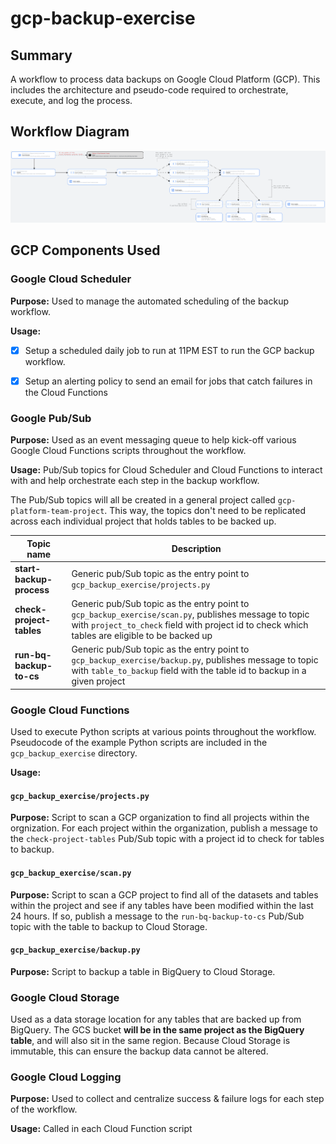 # gcp-backup-exercise

## Summary
A workflow to process data backups on Google Cloud Platform (GCP). This includes the architecture and pseudo-code required to orchestrate, execute, and log the process.

## Workflow Diagram
![diagram](docs/gcp-backup-diagram.png)

## GCP Components Used

### Google Cloud Scheduler
**Purpose:**
Used to manage the automated scheduling of the backup workflow.

**Usage:**
- [x] Setup a scheduled daily job to run at 11PM EST to run the GCP backup workflow.
- [x] Setup an alerting policy to send an email for jobs that catch failures in the Cloud Functions


### Google Pub/Sub
**Purpose:**
Used as an event messaging queue to help kick-off various Google Cloud Functions scripts throughout the workflow.

**Usage:**
Pub/Sub topics for Cloud Scheduler and Cloud Functions to interact with and help orchestrate each step in the backup workflow.

The Pub/Sub topics will all be created in a general project called `gcp-platform-team-project`. This way, the topics don't need to be replicated across each individual project that holds tables to be backed up.

| Topic name | Description |
|------------|-------------|
|**start-backup-process** | Generic pub/Sub topic as the entry point to `gcp_backup_exercise/projects.py` |
|**check-project-tables** | Generic pub/Sub topic as the entry point to `gcp_backup_exercise/scan.py`, publishes message to topic with `project_to_check` field with project id to check which tables are eligible to be backed up |
|**run-bq-backup-to-cs** | Generic pub/Sub topic as the entry point to `gcp_backup_exercise/backup.py`, publishes message to topic with `table_to_backup` field with the table id to backup in a given project |


### Google Cloud Functions
Used to execute Python scripts at various points throughout the workflow. Pseudocode of the example Python scripts are included in the `gcp_backup_exercise` directory.

**Usage:**
#### `gcp_backup_exercise/projects.py`

**Purpose:**
Script to scan a GCP organization to find all projects within the orgnization. For each project within the organization, publish a message to the `check-project-tables` Pub/Sub topic with a project id to check for tables to backup.

#### `gcp_backup_exercise/scan.py`

**Purpose:**
Script to scan a GCP project to find all of the datasets and tables within the project and see if any tables have been modified within the last 24 hours. If so, publish a message to the `run-bq-backup-to-cs` Pub/Sub topic with the table to backup to Cloud Storage.

#### `gcp_backup_exercise/backup.py`
**Purpose:**
Script to backup a table in BigQuery to Cloud Storage.

### Google Cloud Storage
Used as a data storage location for any tables that are backed up from BigQuery. The GCS bucket **will be in the same project as the BigQuery table**, and will also sit in the same region. Because Cloud Storage is immutable, this can ensure the backup data cannot be altered.

### Google Cloud Logging
**Purpose:**
Used to collect and centralize success & failure logs for each step of the workflow.

**Usage:**
Called in each Cloud Function script
